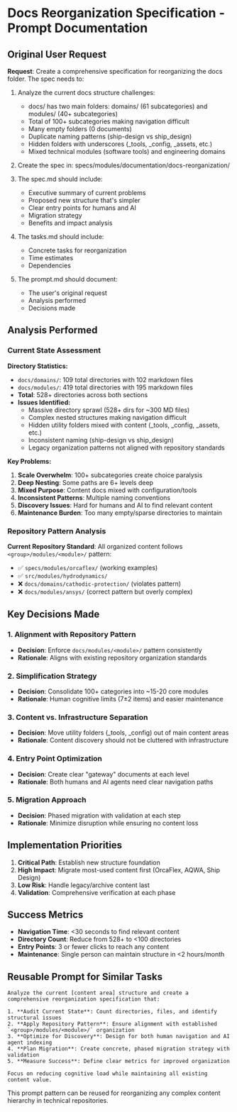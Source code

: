# Docs Reorganization Specification - Prompt Documentation

## Original User Request

**Request**: Create a comprehensive specification for reorganizing the docs folder. The spec needs to:

1. Analyze the current docs structure challenges:
   - docs/ has two main folders: domains/ (61 subcategories) and modules/ (40+ subcategories)
   - Total of 100+ subcategories making navigation difficult
   - Many empty folders (0 documents)
   - Duplicate naming patterns (ship-design vs ship_design)
   - Hidden folders with underscores (_tools, _config, _assets, etc.)
   - Mixed technical modules (software tools) and engineering domains

2. Create the spec in: specs/modules/documentation/docs-reorganization/

3. The spec.md should include:
   - Executive summary of current problems
   - Proposed new structure that's simpler
   - Clear entry points for humans and AI
   - Migration strategy
   - Benefits and impact analysis

4. The tasks.md should include:
   - Concrete tasks for reorganization
   - Time estimates
   - Dependencies

5. The prompt.md should document:
   - The user's original request
   - Analysis performed
   - Decisions made

## Analysis Performed

### Current State Assessment

**Directory Statistics:**
- `docs/domains/`: 109 total directories with 102 markdown files
- `docs/modules/`: 419 total directories with 195 markdown files
- **Total**: 528+ directories across both sections
- **Issues Identified:**
  - Massive directory sprawl (528+ dirs for ~300 MD files)
  - Complex nested structures making navigation difficult
  - Hidden utility folders mixed with content (_tools, _config, _assets, etc.)
  - Inconsistent naming (ship-design vs ship_design)
  - Legacy organization patterns not aligned with repository standards

**Key Problems:**
1. **Scale Overwhelm**: 100+ subcategories create choice paralysis
2. **Deep Nesting**: Some paths are 6+ levels deep
3. **Mixed Purpose**: Content docs mixed with configuration/tools
4. **Inconsistent Patterns**: Multiple naming conventions
5. **Discovery Issues**: Hard for humans and AI to find relevant content
6. **Maintenance Burden**: Too many empty/sparse directories to maintain

### Repository Pattern Analysis

**Current Repository Standard**: All organized content follows `<group>/modules/<module>/` pattern:
- ✅ `specs/modules/orcaflex/` (working examples)
- ✅ `src/modules/hydrodynamics/`
- ❌ `docs/domains/cathodic-protection/` (violates pattern)
- ❌ `docs/modules/ansys/` (correct pattern but overly complex)

## Key Decisions Made

### 1. Alignment with Repository Pattern
- **Decision**: Enforce `docs/modules/<module>/` pattern consistently
- **Rationale**: Aligns with existing repository organization standards

### 2. Simplification Strategy
- **Decision**: Consolidate 100+ categories into ~15-20 core modules
- **Rationale**: Human cognitive limits (7±2 items) and easier maintenance

### 3. Content vs. Infrastructure Separation
- **Decision**: Move utility folders (_tools, _config) out of main content areas
- **Rationale**: Content discovery should not be cluttered with infrastructure

### 4. Entry Point Optimization
- **Decision**: Create clear "gateway" documents at each level
- **Rationale**: Both humans and AI agents need clear navigation paths

### 5. Migration Approach
- **Decision**: Phased migration with validation at each step
- **Rationale**: Minimize disruption while ensuring no content loss

## Implementation Priorities

1. **Critical Path**: Establish new structure foundation
2. **High Impact**: Migrate most-used content first (OrcaFlex, AQWA, Ship Design)  
3. **Low Risk**: Handle legacy/archive content last
4. **Validation**: Comprehensive verification at each phase

## Success Metrics

- **Navigation Time**: &lt;30 seconds to find relevant content
- **Directory Count**: Reduce from 528+ to &lt;100 directories
- **Entry Points**: 3 or fewer clicks to reach any content
- **Maintenance**: Single person can maintain structure in &lt;2 hours/month

## Reusable Prompt for Similar Tasks

```
Analyze the current [content area] structure and create a comprehensive reorganization specification that:

1. **Audit Current State**: Count directories, files, and identify structural issues
2. **Apply Repository Pattern**: Ensure alignment with established `<group>/modules/<module>/` organization
3. **Optimize for Discovery**: Design for both human navigation and AI agent indexing  
4. **Plan Migration**: Create concrete, phased migration strategy with validation
5. **Measure Success**: Define clear metrics for improved organization

Focus on reducing cognitive load while maintaining all existing content value.
```

This prompt pattern can be reused for reorganizing any complex content hierarchy in technical repositories.